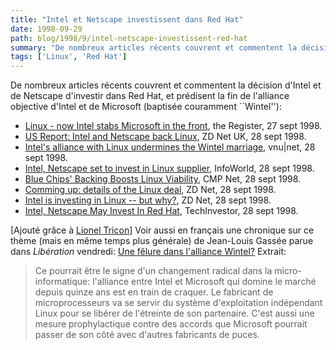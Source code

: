 ```yaml
---
title: "Intel et Netscape investissent dans Red Hat"
date: 1998-09-29
path: blog/1998/9/intel-netscape-investissent-red-hat
summary: "De nombreux articles récents couvrent et commentent la décision d'Intel et de Netscape d'investir dans Red Hat, et prédisent la fin de l'alliance objective d'Intel et de Microsoft (baptisée couramment ``Wintel''): Linux - now Intel stabs Microsoft in the front, the Register, 27 sept 1998."
tags: ['Linux', 'Red Hat']
---
```


<P>
De nombreux articles récents couvrent et commentent la décision d'Intel
et de Netscape d'investir dans Red Hat, et prédisent la fin de l'alliance
objective d'Intel et de Microsoft (baptisée couramment ``Wintel''):
</P>

<UL>

<LI><A HREF="http://www.theregister.co.uk/980927-000003.html">Linux - now Intel stabs Microsoft in the front</A>, the Register, 27 sept
1998.
<LI><A HREF="http://www.zdnet.co.uk/news/1998/38/ns-5581.html">US Report: Intel and Netscape back Linux</A>, ZD Net UK, 28 sept 1998.
<LI><A HREF="http://webserv.vnu.co.uk/www_user/plsql/pkg_vnu_msn.homepage?p_story=64313">Intel's alliance with Linux undermines the Wintel marriage</A>,
vnu|net, 28 sept 1998.
<LI><A HREF="http://www.infoworld.com/cgi-bin/displayStory.pl?980928.ehredhat.htm">Intel, Netscape set to invest in Linux supplier</A>,
InfoWorld, 28 sept 1998.
<LI><A HREF="http://www.internetwk.com/news0998/news092898-7.htm">Blue Chips' Backing Boosts Linux Viability</A>,
CMP Net, 28 sept 1998.
<LI><A HREF="http://www.zdnet.com/zdnn/stories/zdnn_smgraph_display/0,4436,2142915,00.html">Comming up: details of the Linux deal</A>, ZD Net, 28 sept 1998.
<LI><A HREF="http://www.zdnet.com/zdnn/stories/zdnn_smgraph_display/0,4436,2142922,00.html">Intel is investing in Linux -- but why?</A>,
ZD Net, 28 sept 1998.
<LI><A HREF="http://www.techweb.com/investor/story/INV19980928S0007">Intel, Netscape May Invest In Red Hat</A>, TechInvestor, 28 sept 1998.
</UL>

<P>
[Ajouté grâce à <A HREF="mailto:Lionel.Tricon@digital.com">Lionel Tricon</A>]
Voir aussi en français une chronique sur ce thème (mais en même temps plus
générale) de Jean-Louis Gassée parue dans <EM>Libération</EM> vendredi:
<A HREF="http://www.liberation.com/chroniques/gassee.html">Une fêlure
dans l'alliance Wintel?</A> Extrait:
</P>

<BLOCKQUOTE>
Ce pourrait être le signe d'un changement radical dans la
micro-informatique: l'alliance entre Intel et Microsoft qui domine
le marché depuis quinze ans est en train de craquer. Le fabricant de
microprocesseurs va se servir du système d'exploitation indépendant
Linux pour se libérer de l'étreinte de son partenaire. C'est aussi
une mesure prophylactique contre des accords que Microsoft pourrait
passer de son côté avec d'autres fabricants de puces.
</BLOCKQUOTE>


